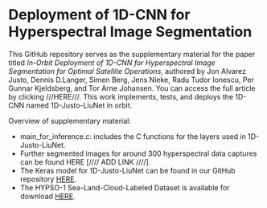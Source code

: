 # Deployment of 1D-CNN for Hyperspectral Image Segmentation

This GitHub repository serves as the supplementary material for the paper titled *In-Orbit Deployment of 1D-CNN for Hyperspectral Image Segmentation for Optimal Satellite Operations*, authored by Jon Alvarez Justo, Dennis D.Langer, Simen Berg, Jens Nieke, Radu Tudor Ionescu, Per Gunnar Kjeldsberg, and Tor Arne Johansen. You can access the full article by clicking ///HERE///. This work implements, tests, and deploys the 1D-CNN named 1D-Justo-LiuNet in orbit. 

Overview of supplementary material: 
* main_for_inference.c: includes the C functions for the layers used in 1D-Justo-LiuNet.
* Further segmented images for around 300 hyperspectral data captures can be found HERE [//// ADD LINK ////].
* The Keras model for 1D-Justo-LiuNet can be found in our GitHub repository [HERE](https://github.com/NTNU-SmallSat-Lab/s_l_c_segm_hyp_img/).
* The HYPSO-1 Sea-Land-Cloud-Labeled Dataset is available for download [HERE](https://ntnu-smallsat-lab.github.io/hypso1_sea_land_clouds_dataset/).

